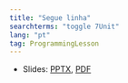 ```yaml
---
title: "Segue linha"
searchterms: "toggle 7Unit"
lang: "pt"
tag: ProgrammingLesson
---
```

 <ul>
 <li class="ng-binding">Slides:
 <a href="ProgrammingLessons/LineFollower.pptx">PPTX</a>,
 <a href="ProgrammingLessons/LineFollower.pdf">PDF</a>
 </li>
 </ul>
